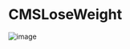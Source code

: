 # CMSLoseWeight
![image](https://github.com/user-attachments/assets/0aa86cd1-36ba-4af5-acda-ae136090b392)
